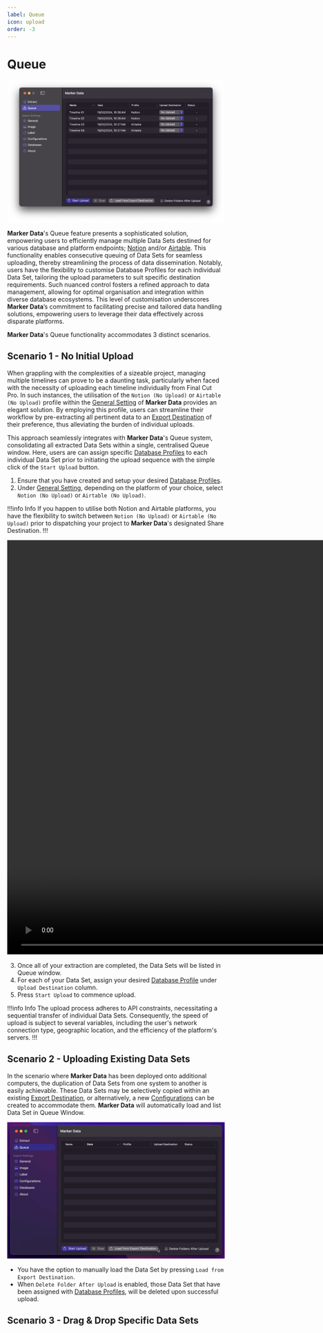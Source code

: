 ```yaml
---
label: Queue
icon: upload
order: -3
---
```

# Queue

![Queue Window](/assets/md-queue.png)

**Marker Data**'s Queue feature presents a sophisticated solution, empowering users to efficiently manage multiple Data Sets destined for various database and platform endpoints; [Notion](https://www.notion.so/) and/or [Airtable](https://www.airtable.com/). This functionality enables consecutive queuing of Data Sets for seamless uploading, thereby streamlining the process of data dissemination. Notably, users have the flexibility to customise Database Profiles for each individual Data Set, tailoring the upload parameters to suit specific destination requirements. Such nuanced control fosters a refined approach to data management, allowing for optimal organisation and integration within diverse database ecosystems. This level of customisation underscores **Marker Data**’s commitment to facilitating precise and tailored data handling solutions, empowering users to leverage their data effectively across disparate platforms.

**Marker Data**'s Queue functionality accommodates 3 distinct scenarios.

## Scenario 1 - No Initial Upload

When grappling with the complexities of a sizeable project, managing multiple timelines can prove to be a daunting task, particularly when faced with the necessity of uploading each timeline individually from Final Cut Pro. In such instances, the utilisation of the `Notion (No Upload)` or `Airtable (No Upload)` profile within the [General Setting](/user-guide/general/#profiles) of **Marker Data** provides an elegant solution. By employing this profile, users can streamline their workflow by pre-extracting all pertinent data to an [Export Destination](/user-guide/general/#export-destination) of their preference, thus alleviating the burden of individual uploads.

This approach seamlessly integrates with **Marker Data**'s Queue system, consolidating all extracted Data Sets within a single, centralised Queue window. Here, users are can assign specific [Database Profiles](/user-guide/databases) to each individual Data Set prior to initiating the upload sequence with the simple click of the `Start Upload` button.

1. Ensure that you have created and setup your desired [Database Profiles](/user-guide/databases).
2. Under [General Setting](/user-guide/general/#profiles), depending on the platform of your choice, select `Notion (No Upload)` or `Airtable (No Upload)`.

!!!info Info
If you happen to utilise both Notion and Airtable platforms, you have the flexibility to switch between `Notion (No Upload)` or `Airtable (No Upload)` prior to dispatching your project to **Marker Data**'s designated Share Destination.
!!!

<video controls width="1920">
  <source src="/assets/md-queue-01.mp4" type="video/mp4">
Your browser does not support the video tag.
</video>

3. Once all of your extraction are completed, the Data Sets will be listed in Queue window.
4. For each of your Data Set, assign your desired [Database Profile](/user-guide/databases) under `Upload Destination` column.
5. Press `Start Upload` to commence upload.

!!!info Info
The upload process adheres to API constraints, necessitating a sequential transfer of individual Data Sets. Consequently, the speed of upload is subject to several variables, including the user's network connection type, geographic location, and the efficiency of the platform's servers.
!!!

## Scenario 2 - Uploading Existing Data Sets

In the scenario where **Marker Data** has been deployed onto additional computers, the duplication of Data Sets from one system to another is easily achievable. These Data Sets may be selectively copied within an existing [Export Destination](/user-guide/general/#export-destination), or alternatively, a new [Configurations](/user-guide/configurations) can be created to accommodate them. **Marker Data** will automatically load and list Data Set in Queue Window.

![Queue Window](/assets/md-queue-02.gif)

- You have the option to manually load the Data Set by pressing `Load from Export Destination`.
- When `Delete Folder After Upload` is enabled, those Data Set that have been assigned with [Database Profiles](/user-guide/databases), will be deleted upon successful upload. 

## Scenario 3 - Drag & Drop Specific Data Sets